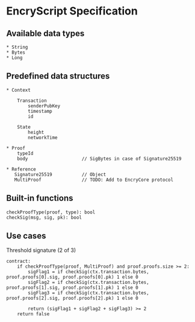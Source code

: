 # EncryScript Specification

## Available data types
    * String
    * Bytes
    * Long
    

## Predefined data structures
    * Context
        
        Transaction
            senderPubKey
            timestamp
            id
        
        State
            height
            networkTime
            
    * Proof
        typeId
        body                    // SigBytes in case of Signature25519
        
    * Reference
       Signature25519           // Object
       MultiProof               // TODO: Add to EncryCore protocol
       
## Built-in functions
    
    checkProofType(proof, type): bool
    checkSig(msg, sig, pk): bool

## Use cases
Threshold signature (2 of 3)

    contract:
        if checkProofType(proof, MultiProof) and proof.proofs.size >= 2:
            sigFlag1 = if checkSig(ctx.transaction.bytes, proof.proofs[0].sig, proof.proofs[0].pk) 1 else 0
            sigFlag2 = if checkSig(ctx.transaction.bytes, proof.proofs[1].sig, proof.proofs[1].pk) 1 else 0
            sigFlag3 = if checkSig(ctx.transaction.bytes, proof.proofs[2].sig, proof.proofs[2].pk) 1 else 0
            
            return (sigFlag1 + sigFlag2 + sigFlag3) >= 2
        return false
        